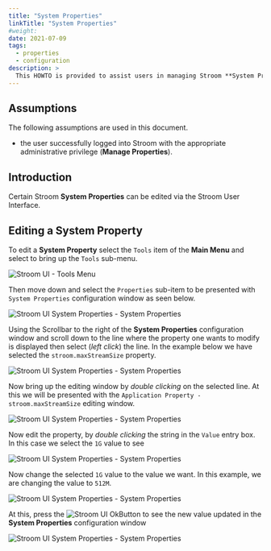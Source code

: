 ```yaml
---
title: "System Properties"
linkTitle: "System Properties"
#weight:
date: 2021-07-09
tags: 
  - properties
  - configuration
description: >
  This HOWTO is provided to assist users in managing Stroom **System Properties** via the User Interface.
---
```


## Assumptions
The following assumptions are used in this document.
- the user successfully logged into Stroom with the appropriate administrative privilege (**Manage Properties**).


## Introduction
Certain Stroom **System Properties** can be edited via the Stroom User Interface.


## Editing a System Property
To edit a **System Property** select the `Tools` item of the __Main Menu__ and select to bring up the `Tools` sub-menu.

![Stroom UI - Tools Menu](../resources/UI-ToolsSubmenu-00.png "Stroom UI Tools sub-menu")

Then move down and select the `Properties` sub-item to be presented with `System Properties` configuration window as seen below.

![Stroom UI System Properties - System Properties](../resources/UI-Tools-SystemProperties-00.png "Stroom UI Tools System Properties")

Using the Scrollbar to the right of the **System Properties** configuration window and scroll down to the line where the property one wants to modify is displayed then select (_left click_) the line. In the example below we have selected the `stroom.maxStreamSize` property.

![Stroom UI System Properties - System Properties](../resources/UI-Tools-SystemProperties-01.png "Stroom UI Tools System Properties - Selected Property")

Now bring up the editing window by _double clicking_ on the selected line. At this we will be presented with the
`Application Property - stroom.maxStreamSize` editing window.

![Stroom UI System Properties - System Properties](../resources/UI-Tools-SystemProperties-02.png "Stroom UI Tools System Properties - Editing Property")

Now edit the property, by _double clicking_ the string in the `Value` entry box. In this case we select the `1G` value to see

![Stroom UI System Properties - System Properties](../resources/UI-Tools-SystemProperties-03.png "Stroom UI Tools System Properties - Editing Property - Value selected")

Now change the selected `1G` value to the value we want. In this example, we are changing the value to `512M`.

![Stroom UI System Properties - System Properties](../resources/UI-Tools-SystemProperties-04.png "Stroom UI Tools System Properties - Editing Property - Value changed")

At this, press the ![Stroom UI OkButton](../resources/icons/buttonOk.png "Stroom UI OkButton") to see the new value
updated in the **System Properties** configuration window

![Stroom UI System Properties - System Properties](../resources/UI-Tools-SystemProperties-05.png "Stroom UI Tools System Properties - Value changed")
